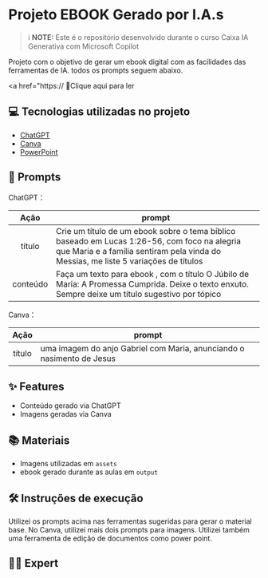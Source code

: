 

# Projeto EBOOK Gerado por I.A.s


 > ℹ️ **NOTE:** Este é o repositório desenvolvido durante o curso Caixa IA Generativa com Microsoft Copilot

Projeto com o objetivo de gerar um ebook digital com as facilidades das ferramentas de IA. todos os prompts
seguem abaixo.

<a href="https:// 📕Clique aqui para ler</a>

## 💻 Tecnologias utilizadas no projeto

- [ChatGPT](https://chat.openai.com/) 
- [Canva](https://canva.com)
- [PowerPoint](https://www.microsoft.com/en/microsoft-365/powerpoint)

## 🧠 Prompts


ChatGPT：

|   Ação   | prompt                                                                                                                                                                                                                                                                         |
| :------: | ------------------------------------------------------------------------------------------------------------------------------------------------------------------------------------------------------------------------------------------------------------------------------ |
|  título  | Crie um título de um ebook sobre o tema  bíblico baseado em Lucas 1:26-56, com foco na alegria que Maria e a família sentiram pela vinda do Messias, me liste 5 variações de títulos                                                        |
| conteúdo | Faça um texto para ebook , com o título O Júbilo de Maria: A Promessa Cumprida. Deixe o texto enxuto. Sempre deixe um título sugestivo por tópico |


Canva：

|  Ação  | prompt                                                                                 |
| :----: | -------------------------------------------------------------------------------------- |
| título | uma imagem do anjo Gabriel com Maria, anunciando o nasimento de Jesus |

## ✨ Features

- Conteúdo gerado via ChatGPT
- Imagens geradas via Canva

## 📚 Materiais

- Imagens utilizadas em `assets`
- ebook gerado durante as aulas em `output`

## 🛠️ Instruções de execução

Utilizei os prompts acima nas ferramentas sugeridas para gerar o material base. No Canva, utilizei mais dois prompts para imagens. Utilizei também uma ferramenta de edição de documentos como power point.

## 👨‍💻 Expert

